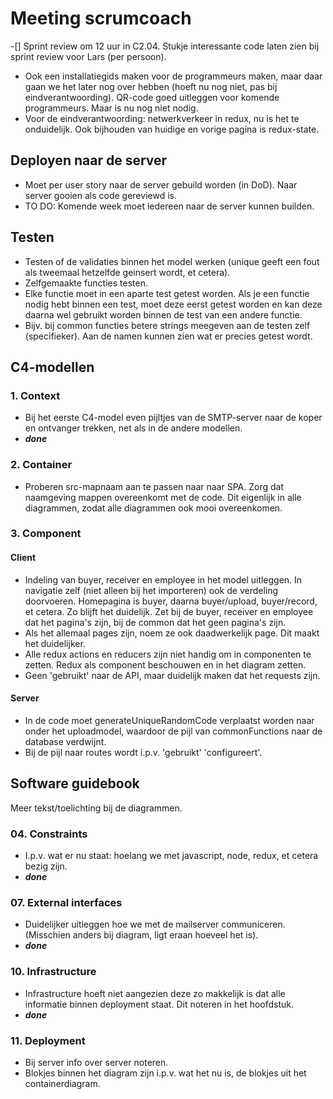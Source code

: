 # Meeting scrumcoach

-[] Sprint review om 12 uur in C2.04. Stukje interessante code laten zien bij sprint review voor Lars (per persoon).
- Ook een installatiegids maken voor de programmeurs maken, maar daar gaan we het later nog over hebben (hoeft nu nog niet, pas bij eindverantwoording). QR-code goed uitleggen voor komende programmeurs. Maar is nu nog niet nodig.
- Voor de eindverantwoording: netwerkverkeer in redux, nu is het te onduidelijk. Ook bijhouden van huidige en vorige pagina is redux-state.

## Deployen naar de server

- Moet per user story naar de server gebuild worden (in DoD). Naar server gooien als code gereviewd is.
- TO DO: Komende week moet iedereen naar de server kunnen builden.

## Testen

- Testen of de validaties binnen het model werken (unique geeft een fout als tweemaal hetzelfde geinsert wordt, et cetera).
- Zelfgemaakte functies testen.
- Elke functie moet in een aparte test getest worden. Als je een functie nodig hebt binnen een test, moet deze eerst getest worden en kan deze daarna wel gebruikt worden binnen de test van een andere functie.
- Bijv. bij common functies betere strings meegeven aan de testen zelf (specifieker). Aan de namen kunnen zien wat er precies getest wordt.

## C4-modellen

### 1. Context

- Bij het eerste C4-model even pijltjes van de SMTP-server naar de koper en ontvanger trekken, net als in de andere modellen.
- <i><b>done</b></i>

### 2. Container

- Proberen src-mapnaam aan te passen naar naar SPA. Zorg dat naamgeving mappen overeenkomt met de code. Dit eigenlijk in alle diagrammen, zodat alle diagrammen ook mooi overeenkomen.

### 3. Component

#### Client

- Indeling van buyer, receiver en employee in het model uitleggen. In navigatie zelf (niet alleen bij het importeren) ook de verdeling doorvoeren. Homepagina is buyer, daarna buyer/upload, buyer/record, et cetera. Zo blijft het duidelijk. Zet bij de buyer, receiver en employee dat het pagina's zijn, bij de common dat het geen pagina's zijn.
- Als het allemaal pages zijn, noem ze ook daadwerkelijk page. Dit maakt het duidelijker.
- Alle redux actions en reducers zijn niet handig om in componenten te zetten. Redux als component beschouwen en in het diagram zetten.
- Geen 'gebruikt' naar de API, maar duidelijk maken dat het requests zijn.

#### Server

- In de code moet generateUniqueRandomCode verplaatst worden naar onder het uploadmodel, waardoor de pijl van commonFunctions naar de database verdwijnt.
- Bij de pijl naar routes wordt i.p.v. 'gebruikt' 'configureert'.

## Software guidebook

Meer tekst/toelichting bij de diagrammen.

### 04. Constraints

- I.p.v. wat er nu staat: hoelang we met javascript, node, redux, et cetera bezig zijn. 
- <i><b>done</b></i>

### 07. External interfaces

- Duidelijker uitleggen hoe we met de mailserver communiceren. (Misschien anders bij diagram, ligt eraan hoeveel het is).
- <i><b>done</b></i>

### 10. Infrastructure

- Infrastructure hoeft niet aangezien deze zo makkelijk is dat alle informatie binnen deployment staat. Dit noteren in het hoofdstuk.
- <i><b>done</b></i>

### 11. Deployment

- Bij server info over server noteren.
- Blokjes binnen het diagram zijn i.p.v. wat het nu is, de blokjes uit het containerdiagram.

